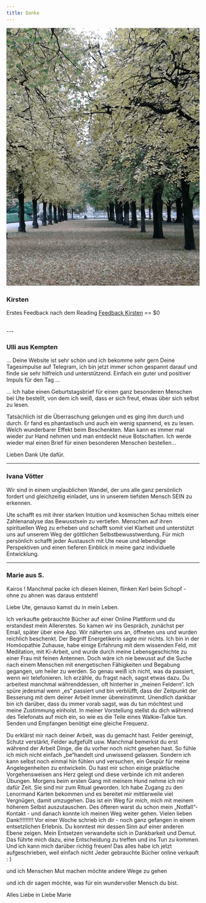 ```yaml
---
title: Danke
---
```


![](../img/baum.png)

### Kirsten

Erstes Feedback nach dem Reading
<a href="https://t.me/Liliklu/617">Feedback Kirsten<a> == $0

<br>
---
<br>

### Ulli aus Kempten

... Deine Website ist sehr schön und ich bekomme sehr gern Deine Tagesimpulse auf Telegram, ich bin jetzt immer schon gespannt darauf und finde sie sehr hilfreich und unterstützend. Einfach ein guter und positiver Impuls für den Tag ...

... Ich habe einen Geburtstagsbrief für einen ganz besonderen Menschen bei Ute bestellt, von dem ich weiß, dass er sich freut, etwas über sich selbst zu lesen.

Tatsächlich ist die Überraschung gelungen und es ging ihm durch und durch. Er fand es phantastisch und auch ein wenig spannend, es zu lesen. Welch wunderbarer Effekt beim Beschenkten. Man kann es immer mal wieder zur Hand nehmen und man entdeckt neue Botschaften. Ich werde wieder mal einen Brief für einen besonderen Menschen bestellen...

Lieben Dank Ute dafür.


---



### Ivana Vötter

Wir sind in einem unglaublichen Wandel, der uns alle ganz persönlich fordert und gleichzeitig einladet, uns in unserem tiefsten Mensch SEIN zu erkennen.

Ute schafft es mit ihrer starken Intuition und kosmischen Schau mittels einer Zahlenanalyse das Bewusstsein zu vertiefen. Menschen auf ihren spirituellen Weg zu erheben und schafft somit viel Klarheit und unterstützt uns auf unserem Weg der göttlichen Selbstbewusstwerdung. Für mich persönlich schafft jeder Austausch mit Ute neue und lebendige Perspektiven und einen tieferen Einblick in meine ganz individuelle Entwicklung.

---

### Marie aus S.

Kairos !
Manchmal packe ich diesen kleinen, flinken Kerl beim Schopf - ohne zu ahnen was daraus entsteht!

Liebe Ute, genauso kamst du in mein Leben.

Ich verkaufte gebrauchte Bücher auf einer Online Plattform und du erstandest mein Allererstes. So kamen wir ins Gespräch, zunächst per Email, später über eine App.
Wir näherten uns an, öffneten uns und wurden reichlich beschenkt.
Der Begriff Energetikerin sagte mir nichts. Ich bin in der Homöopathie Zuhause, habe einige Erfahrung mit dem wissenden Feld, mit Meditation, mit Ki-Arbeit, und wurde durch meine Lebensgeschichte zu einer Frau mit feinen Antennen.
Doch wäre ich nie bewusst auf die Suche nach einem Menschen mit energetischen Fähigkeiten und Begabung gegangen, um heiler zu werden.
So genau weiß ich nicht, was da passiert, wenn wir telefonieren. Ich erzähle, du fragst nach, sagst etwas dazu. Du arbeitest manchmal währenddessen, oft hinterher in „meinen Feldern“.
Ich spüre jedesmal wenn „es“ passiert und bin verblüfft, dass der Zeitpunkt der Besserung mit dem deiner Arbeit immer übereinstimmt. Unendlich dankbar bin ich darüber, dass du immer vorab sagst, was du tun möchtest und meine Zustimmung einholst.
In meiner Vorstellung stellst du dich während des Telefonats auf mich ein, so wie es die Teile eines Walkie-Talkie tun. Senden und Empfangen benötigt eine gleiche Frequenz.

Du erklärst mir nach deiner Arbeit, was du gemacht hast. Felder gereinigt, Schutz verstärkt, Felder aufgefüllt usw. Manchmal bemerkst du erst während der Arbeit Dinge, die du vorher noch nicht gesehen hast.
So fühle ich mich nicht einfach „be“handelt und unwissend gelassen. Sondern ich kann selbst noch einmal hin fühlen und versuchen, ein Gespür für meine Angelegenheiten zu entwickeln.
Du hast mir schon einige praktische Vorgehensweisen ans Herz gelegt und diese verbinde ich mit anderen Übungen. Morgens beim ersten Gang mit meinem Hund nehme ich mir dafür Zeit. Sie sind mir zum Ritual geworden.
Ich habe Zugang zu den Lenormand Karten bekommen und es bereitet mir mittlerweile viel Vergnügen, damit umzugehen. Das ist ein Weg für mich, mich mit meinem höherem Selbst auszutauschen.
Des öfteren warst du schon mein „Notfall“- Kontakt - und danach konnte ich meinen Weg weiter gehen. Vielen lieben Dank!!!!!!!!!
Vor einer Woche schrieb ich dir - noch ganz gefangen in einem entsetzlichen Erlebnis. Du konntest mir dessen Sinn auf einer anderen Ebene zeigen. Mein Entsetzen verwandelte sich in Dankbarkeit und Demut. Das führte mich dazu, eine Entscheidung zu treffen und ins Tun zu kommen. Und ich kann mich darüber richtig freuen!
Das alles habe ich jetzt aufgeschrieben, weil einfach nicht Jeder gebrauchte Bücher online verkauft : )

und ich Menschen Mut machen möchte andere Wege zu gehen

und ich dir sagen möchte, was für ein wundervoller Mensch du bist.

Alles Liebe in Liebe Marie
